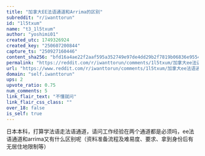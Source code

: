 ```yaml
---
title: "加拿大EE法语通道和Arrima的区别"
subreddit: "r/iwanttorun"
id: "1l5txum"
name: "t3_1l5txum"
author: "yoshimi01"
created_utc: 1749326924
created_key: "250607200844"
capture_ts: "250927160446"
content_sha256: "bfd16a4ae22f2aaf595a352749e97de4dd29b2f7819b06836e9554bf17ef2ad0"
permalink: "https://reddit.com/r/iwanttorun/comments/1l5txum/加拿大ee法语通道和arrima的区别/"
url: "https://www.reddit.com/r/iwanttorun/comments/1l5txum/加拿大ee法语通道和arrima的区别/"
domain: "self.iwanttorun"
ups: 2
upvote_ratio: 0.75
num_comments: 5
link_flair_text: "不懂就问"
link_flair_css_class: ""
over_18: false
is_self: true
---
```


日本本科，打算学法语走法语通道，请问工作经验在两个通道都是必须吗，ee法语通道和arrima又有什么区别呢（资料准备流程及难易度、要求、拿到身份后有无居住地限制等）
